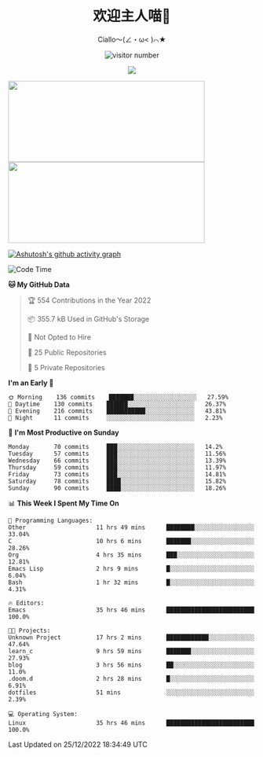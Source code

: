 <div align="center">
  <h1>欢迎主人喵👋</h1>
  <p>Ciallo～(∠・ω< )⌒★</p>
</div>

<p align="center">
  <img src="https://count.getloli.com/get/@Ziqi-Yang?theme=rule34" alt="visitor number" />
</p>

<p align="center">
  <img src="https://skillicons.dev/icons?i=go,java,js,sass,py,godot,flutter,linux,emacs" />
</p>

<a href="https://github.com/Ziqi-Yang?tab=repositories">
   <img height="165" width="400" src="https://github-readme-stats.vercel.app/api?username=Ziqi-Yang&show_icons=true&include_all_commits=true&hide_border=true" />
  <img height="165" width="400" src="https://svg-banners.vercel.app/api?type=luminance&text1=Be%20Fantastic🌞&width=400&height=165" />
</a>


[![Ashutosh's github activity graph](https://github-readme-activity-graph.cyclic.app/graph?username=Ziqi-Yang&theme=github)](https://github.com/ashutosh00710/github-readme-activity-graph)

<!--START_SECTION:waka-->
![Code Time](http://img.shields.io/badge/Code%20Time-291%20hrs%2056%20mins-blue)

**🐱 My GitHub Data** 

> 🏆 554 Contributions in the Year 2022
 > 
> 📦 355.7 kB Used in GitHub's Storage 
 > 
> 🚫 Not Opted to Hire
 > 
> 📜 25 Public Repositories 
 > 
> 🔑 5 Private Repositories  
 > 
**I'm an Early 🐤** 

```text
🌞 Morning    136 commits    ███████░░░░░░░░░░░░░░░░░░   27.59% 
🌆 Daytime    130 commits    ██████░░░░░░░░░░░░░░░░░░░   26.37% 
🌃 Evening    216 commits    ███████████░░░░░░░░░░░░░░   43.81% 
🌙 Night      11 commits     ░░░░░░░░░░░░░░░░░░░░░░░░░   2.23%

```
📅 **I'm Most Productive on Sunday** 

```text
Monday       70 commits     ███░░░░░░░░░░░░░░░░░░░░░░   14.2% 
Tuesday      57 commits     ███░░░░░░░░░░░░░░░░░░░░░░   11.56% 
Wednesday    66 commits     ███░░░░░░░░░░░░░░░░░░░░░░   13.39% 
Thursday     59 commits     ███░░░░░░░░░░░░░░░░░░░░░░   11.97% 
Friday       73 commits     ███░░░░░░░░░░░░░░░░░░░░░░   14.81% 
Saturday     78 commits     ████░░░░░░░░░░░░░░░░░░░░░   15.82% 
Sunday       90 commits     ████░░░░░░░░░░░░░░░░░░░░░   18.26%

```


📊 **This Week I Spent My Time On** 

```text
💬 Programming Languages: 
Other                    11 hrs 49 mins      ████████░░░░░░░░░░░░░░░░░   33.04% 
C                        10 hrs 6 mins       ███████░░░░░░░░░░░░░░░░░░   28.26% 
Org                      4 hrs 35 mins       ███░░░░░░░░░░░░░░░░░░░░░░   12.81% 
Emacs Lisp               2 hrs 9 mins        █░░░░░░░░░░░░░░░░░░░░░░░░   6.04% 
Bash                     1 hr 32 mins        █░░░░░░░░░░░░░░░░░░░░░░░░   4.31%

🔥 Editors: 
Emacs                    35 hrs 46 mins      █████████████████████████   100.0%

🐱‍💻 Projects: 
Unknown Project          17 hrs 2 mins       ████████████░░░░░░░░░░░░░   47.64% 
learn_c                  9 hrs 59 mins       ███████░░░░░░░░░░░░░░░░░░   27.93% 
blog                     3 hrs 56 mins       ██░░░░░░░░░░░░░░░░░░░░░░░   11.0% 
.doom.d                  2 hrs 28 mins       █░░░░░░░░░░░░░░░░░░░░░░░░   6.91% 
dotfiles                 51 mins             ░░░░░░░░░░░░░░░░░░░░░░░░░   2.39%

💻 Operating System: 
Linux                    35 hrs 46 mins      █████████████████████████   100.0%

```


 Last Updated on 25/12/2022 18:34:49 UTC
<!--END_SECTION:waka-->
